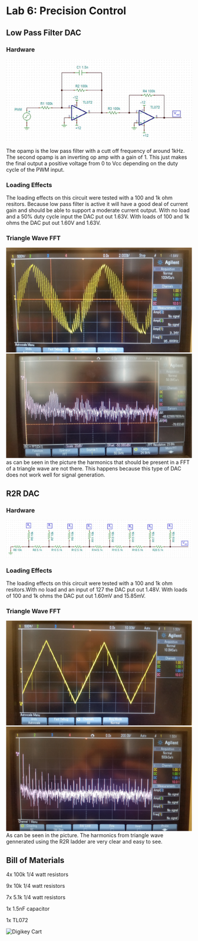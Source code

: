# Lab 6: Precision Control
## Low Pass Filter DAC
### Hardware
![pic](https://github.com/RU09342/lab-6taking-control-over-your-embedded-life-juice-crew-rev-2-1/blob/master/Precision%20Control/pics/lpfDAC.JPG)

The opamp is the low pass filter with a cutt off frequency of around 1kHz. The second opamp is an inverting op amp with a gain of 1. This just makes the final output a positive voltage from 0 to Vcc depending on the duty cycle of the PWM input.
### Loading Effects
The loading effects on this circuit were tested with a 100 and 1k ohm resitors. Because low pass filter is active it will have a good deal of current gain and should be able to support a moderate current output. With no load and a 50% duty cycle input the DAC put out 1.63V. With loads of 100 and 1k ohms the DAC put out 1.60V and 1.63V.
### Triangle Wave FFT
![pic](https://github.com/RU09342/lab-6taking-control-over-your-embedded-life-juice-crew-rev-2-1/blob/master/Precision%20Control/pics/20171115_145629.jpg)
![pic](https://github.com/RU09342/lab-6taking-control-over-your-embedded-life-juice-crew-rev-2-1/blob/master/Precision%20Control/pics/20171115_130149.jpg)
as can be seen in the picture the harmonics that should be present in a FFT of a triangle wave are not there. This happens because this type of DAC does not work well for signal generation.

## R2R DAC
### Hardware
![pic](https://github.com/RU09342/lab-6taking-control-over-your-embedded-life-juice-crew-rev-2-1/blob/master/Precision%20Control/pics/R-2R.JPG)
### Loading Effects
The loading effects on this circuit were tested with a 100 and 1k ohm resitors.With no load and an input of 127 the DAC put out 1.48V. With loads of 100 and 1k ohms the DAC put out 1.60mV and 15.85mV.
### Triangle Wave FFT
![pic](https://github.com/RU09342/lab-6taking-control-over-your-embedded-life-juice-crew-rev-2-1/blob/master/Precision%20Control/pics/20171115_144405.jpg)
![pic](https://github.com/RU09342/lab-6taking-control-over-your-embedded-life-juice-crew-rev-2-1/blob/master/Precision%20Control/pics/20171115_145043.jpg)
As can be seen in the picture. The harmonics from triangle wave gennerated using the R2R ladder are very clear and easy to see. 
## Bill of Materials
4x 100k 1/4 watt resistors

9x 10k 1/4 watt resistors

7x 5.1k 1/4 watt resistors

1x 1.5nF capacitor

1x TL072

![Digikey Cart](http://www.digikey.com/short/q3tpvn)
